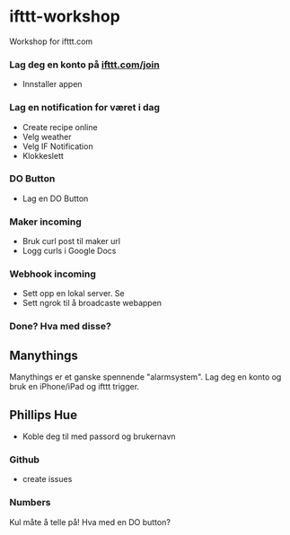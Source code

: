 # ifttt-workshop
Workshop for ifttt.com

### Lag deg en konto på [ifttt.com/join](https://ifttt.com/join)
+ Innstaller appen

### Lag en notification for været i dag
* Create recipe online
* Velg weather
* Velg IF Notification
* Klokkeslett

### DO Button
* Lag en DO Button

### Maker incoming
* Bruk curl post til maker url
* Logg curls i Google Docs

### Webhook incoming
* Sett opp en lokal server. Se <href-til-python-simpleserver>
* Sett ngrok til å broadcaste webappen

### Done? Hva med disse?

## Manythings
Manythings er et ganske spennende "alarmsystem". Lag deg en konto og bruk en iPhone/iPad og ifttt trigger.

## Phillips Hue
* Koble deg til med passord og brukernavn

### Github
* create issues

### Numbers
Kul måte å telle på! Hva med en DO button?
